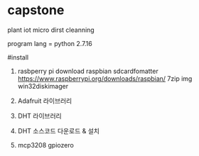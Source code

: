 # capstone
plant iot micro dirst cleanning

program lang = python 2.7.16

#install
1. rasbperry pi
 download raspbian 
 sdcardfomatter
 https://www.raspberrypi.org/downloads/raspbian/
 7zip
 img
 win32diskimager

2. Adafruit 라이브러리

3. DHT 라이브러리

4. DHT 소스코드 다운로드 & 설치

5. mcp3208
  gpiozero
